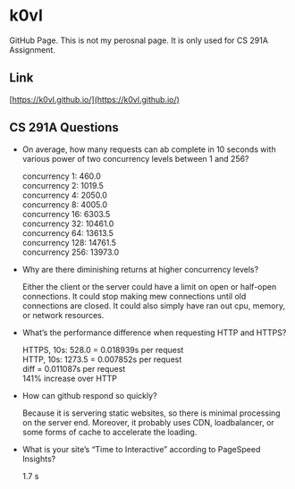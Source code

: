 # k0vl

GitHub Page. This is not my perosnal page. It is only used for CS 291A Assignment.

## Link

[https://k0vl.github.io/](https://k0vl.github.io/)

## CS 291A Questions

* On average, how many requests can ab complete in 10 seconds with various power of two concurrency levels between 1 and 256?

  concurrency 1: 460.0\
  concurrency 2: 1019.5\
  concurrency 4: 2050.0\
  concurrency 8: 4005.0\
  concurrency 16: 6303.5\
  concurrency 32: 10461.0\
  concurrency 64: 13613.5\
  concurrency 128: 14761.5\
  concurrency 256: 13973.0

* Why are there diminishing returns at higher concurrency levels?

  Either the client or the server could have a limit on open or half-open connections. It could stop making mew connections until old connections are closed. It could also simply have ran out cpu, memory, or network resources.

* What’s the performance difference when requesting HTTP and HTTPS?

  HTTPS, 10s: 528.0 = 0.018939s per request\
  HTTP, 10s: 1273.5 = 0.007852s per request\
  diff = 0.011087s per request\
  141% increase over HTTP

* How can github respond so quickly?

  Because it is servering static websites, so there is minimal processing on the server end. Moreover, it probably uses CDN, loadbalancer, or some forms of cache to accelerate the loading.

* What is your site’s “Time to Interactive” according to PageSpeed Insights?

  1.7 s


